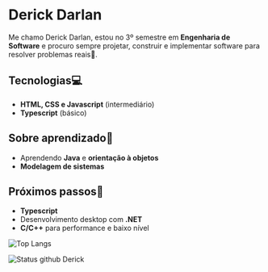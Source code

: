 
# Derick Darlan 



Me chamo Derick Darlan, estou no 3º semestre em **Engenharia de Software** e procuro sempre projetar, construir e implementar software para resolver problemas reais🧮.


## Tecnologias💻
- **HTML, CSS e Javascript** (intermediário)
- **Typescript** (básico)

## Sobre aprendizado📖
- Aprendendo **Java** e **orientação à objetos**
- **Modelagem de sistemas**

## Próximos passos🔭
- **Typescript**
- Desenvolvimento desktop com **.NET**
- **C/C++** para performance e baixo nível


![Top Langs](https://github-readme-stats.vercel.app/api/top-langs/?username=DerickRiso&show_icons=true&include_all_commits=true&count_private=true&theme=github_dark_dimmed&layout=compact&bg_color=00000000&rank_icon=github&card_width=400&line_height=20&langs_count=5&locale=pt-br)

![Status github Derick](https://github-readme-stats.vercel.app/api?username=DerickRiso&hide=contribs,prs)
